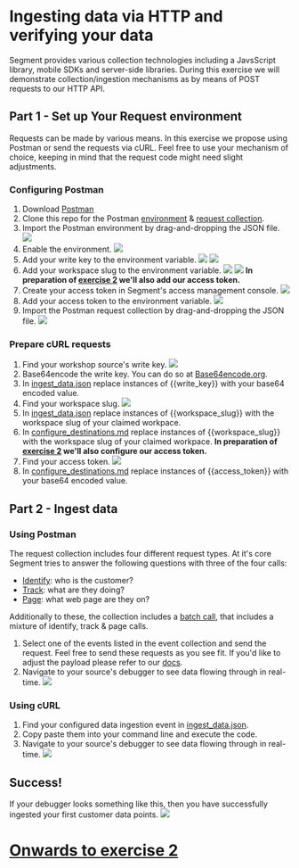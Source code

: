 # Ingesting data via HTTP and verifying your data
Segment provides various collection technologies including a JavsScript library, mobile SDKs and server-side libraries. During this exercise we will demonstrate collection/ingestion mechanisms as by means of POST requests to our HTTP API.

## Part 1 - Set up Your Request environment
Requests can be made by various means. In this exercise we propose using Postman or send the requests via cURL. Feel free to use your mechanism of choice, keeping in mind that the request code might need slight adjustments.

### Configuring Postman
1. Download [Postman](https://www.getpostman.com/downloads/) 
2. Clone this repo for the Postman [environment](postman_info/postman_environment.json) & [request collection](postman_info/postman_collection.json).
3. Import the Postman environment by drag-and-dropping the JSON file.
![](misc/img/import.png) 
4. Enable the environment.
![](misc/img/select_env.png) 
4. Add your write key to the environment variable.
![](misc/img/write_key.png)
![](misc/img/write_key_postman.png)
5. Add your workspace slug to the environment variable.
![](misc/img/worksapce_slug.png)
![](misc/img/workspace_slug_postman.png)
__In preparation of [exercise 2](exercise2.md/) we'll also add our access token.__
6. Create your access token in Segment's access management console.
![](misc/img/access_token.png)
7. Add your access token to the environment variable.
![](misc/img/access_token_postman.png)
6. Import the Postman request collection by drag-and-dropping the JSON file.
![](misc/img/import.png)

### Prepare cURL requests
1. Find your workshop source's write key.
![](misc/img/write_key.png)
2. Base64encode the write key. You can do so at [Base64encode.org](https://www.base64encode.org/).
3. In [ingest_data.json](curl_info/ingest_data.json) replace instances of {{write_key}} with your base64 encoded value.
4. Find your workspace slug.
![](misc/img/worksapce_slug.png)
5. In [ingest_data.json](curl_info/ingest_data.json) replace instances of {{workspace_slug}} with the workspace slug of your claimed workpace.
6. In [configure_destinations.md](curl_info/configure_destinations.md) replace instances of {{workspace_slug}} with the workspace slug of your claimed workpace.
__In preparation of [exercise 2](exercise2.md/) we'll also configure our access token.__
7. Find your access token.
![](misc/img/access_token.png)
8. In [configure_destinations.md](curl_info/configure_destinations.md) replace instances of {{access_token}} with your base64 encoded value.

## Part 2 - Ingest data

### Using Postman
The request collection includes four different request types. At it's core Segment tries to answer the following questions with three of the four calls:

- [Identify](https://segment.com/docs/connections/spec/identify/): who is the customer?
- [Track](https://segment.com/docs/connections/spec/track/): what are they doing?
- [Page](https://segment.com/docs/connections/spec/page/): what web page are they on?

Additionally to these, the collection includes a [batch call](https://segment.com/docs/connections/sources/catalog/libraries/server/http-api/#batch), that includes a mixture of identify, track & page calls. 

1. Select one of the events listed in the event collection and send the request. Feel free to send these requests as you see fit. If you'd like to adjust the payload please refer to our [docs](https://segment.com/docs/connections/sources/catalog/libraries/server/http-api/).
2. Navigate to your source's debugger to see data flowing through in real-time.
![](misc/img/debugger.png)

### Using cURL
1. Find your configured data ingestion event in [ingest_data.json](curl_info/ingest_data.json).
2. Copy paste them into your command line and execute the code.
3. Navigate to your source's debugger to see data flowing through in real-time.
![](misc/img/debugger.png)

## Success!
If your debugger looks something like this, then you have successfully ingested your first customer data points.
![](misc/img/debugger_success.png)

# [Onwards to exercise 2](exercise2.md/)